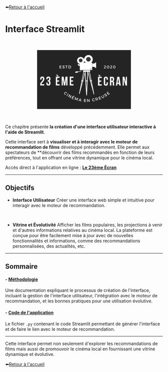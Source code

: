 ⬅️[Retour à l'accueil](../../README.md)

# Interface Streamlit

<br>
<p align="center">
  <img src="../images/logo_23_eme_ecran.PNG" alt="Logo Cinéma" width="300">
</p>
<br>

Ce chapitre présente **la création d'une interface utilisateur interactive à l'aide de Streamlit**.

Cette interface sert à **visualiser et à interagir avec le moteur de recommandation de films** développé précédemment. Elle permet aux spectateurs de **découvrir des films recommandés en fonction de leurs préférences, tout en offrant une vitrine dynamique pour le cinéma local.

Accès direct à l'application en ligne : **[Le 23ème Écran](https://movie-recommendation-project-wcs-bleu-sauvage.streamlit.app/)**

---

## Objectifs

- **Interface Utilisateur**
Créer une interface web simple et intuitive pour interagir avec le moteur de recommandation.
<br>

- **Vitrine et Évolutivité**
Afficher les films populaires, les projections à venir et d'autres informations relatives au cinéma local. La plateforme est conçue pour être facilement mise à jour avec de nouvelles fonctionnalités et informations, comme des recommandations personnalisées, des actualités, etc.

---

## Sommaire

#### - **[Méthodologie](./methodologie_streamlit.md)**  
Une documentation expliquant le processus de création de l'interface, incluant la gestion de l'interface utilisateur, l'intégration avec le moteur de recommandation, et les bonnes pratiques pour une utilisation évolutive.

#### - **[Code de l'application](../notebooks/streamlite.py)**  
Le fichier `.py` contenant le code Streamlit permettant de générer l'interface et de faire le lien avec le moteur de recommandation.

---

Cette interface permet non seulement d'explorer les recommandations de films mais aussi de promouvoir le cinéma local en fournissant une vitrine dynamique et évolutive.
<br>

⬅️[Retour à l'accueil](../../README.md)

